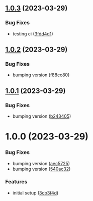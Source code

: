 ## [1.0.3](https://github.com/subtopia-algo/subtopia-js/compare/v1.0.2...v1.0.3) (2023-03-29)


### Bug Fixes

* testing ci ([3fdd4d1](https://github.com/subtopia-algo/subtopia-js/commit/3fdd4d1dec846cbdbf3c54d04e9561e300eb2667))

## [1.0.2](https://github.com/subtopia-algo/subtopia-js/compare/v1.0.1...v1.0.2) (2023-03-29)


### Bug Fixes

* bumping version ([f88cc80](https://github.com/subtopia-algo/subtopia-js/commit/f88cc80b68a98fb436b3610255bb636158128912))

## [1.0.1](https://github.com/subtopia-algo/subtopia-js/compare/v1.0.0...v1.0.1) (2023-03-29)


### Bug Fixes

* bumping version ([b243405](https://github.com/subtopia-algo/subtopia-js/commit/b2434052ef6059f6ce5fbdfcddf4df020cff41a8))

# 1.0.0 (2023-03-29)


### Bug Fixes

* bumping version ([aec5725](https://github.com/subtopia-algo/subtopia-js/commit/aec5725df34a1a60be02435488d0b8b21964fb9c))
* bumping version ([540ac32](https://github.com/subtopia-algo/subtopia-js/commit/540ac32dd3d286dd452f6257b7025e8e16ed96b1))


### Features

* initial setup ([3cb3f4d](https://github.com/subtopia-algo/subtopia-js/commit/3cb3f4da47b04a8ced8f3eef86254a8bc7194850))
